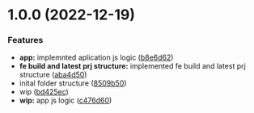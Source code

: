 # 1.0.0 (2022-12-19)


### Features

* **app:** implemnted aplication js logic ([b8e6d62](https://github.com/paulAlexSerban/prj--bankist/commit/b8e6d62d2834161a82a15af52045b02b61ccdeb4))
* **fe build and latest prj structure:** implemented fe build and latest prj structure ([aba4d50](https://github.com/paulAlexSerban/prj--bankist/commit/aba4d50846ac8d277ad6dd9a16b4735fa070b8ec))
* inital folder structure ([8509b50](https://github.com/paulAlexSerban/prj--bankist/commit/8509b50e7dbd63fbe984c5fe907efe4cd5902feb))
* wip ([bd425ec](https://github.com/paulAlexSerban/prj--bankist/commit/bd425ec317212d06ee8283ba638bc6e60466fd63))
* **wip:** app js logic ([c476d60](https://github.com/paulAlexSerban/prj--bankist/commit/c476d60c18a3cc40aef452cfc86687a88e271564))

